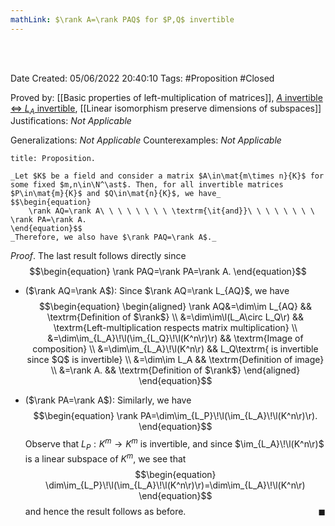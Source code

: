 ```yaml
---
mathLink: $\rank A=\rank PAQ$ for $P,Q$ invertible
---
```


<br />
<br />

Date Created: 05/06/2022 20:40:10
Tags: #Proposition #Closed

Proved by: [[Basic properties of left-multiplication of matrices]], [$A$ invertible $\Leftrightarrow$ $L_A$ invertible](Matrix%20invertible%20iff%20left-multiplication%20invertible.md), [[Linear isomorphism preserve dimensions of subspaces]]
Justifications: _Not Applicable_

Generalizations: _Not Applicable_
Counterexamples: _Not Applicable_

``` ad-Proposition
title: Proposition.

_Let $K$ be a field and consider a matrix $A\in\mat{m\times n}{K}$ for some fixed $m,n\in\N^\ast$. Then, for all invertible matrices $P\in\mat{m}{K}$ and $Q\in\mat{n}{K}$, we have_
$$\begin{equation}
    \rank AQ=\rank A\ \ \ \ \ \ \ \ \textrm{\it{and}}\ \ \ \ \ \ \ \ \rank PA=\rank A.
\end{equation}$$
_Therefore, we also have $\rank PAQ=\rank A$._

```

_Proof_. The last result follows directly since
$$\begin{equation}
    \rank PAQ=\rank PA=\rank A.
\end{equation}$$
* ($\rank AQ=\rank A$): Since $\rank AQ=\rank L_{AQ}$, we have
$$\begin{equation}
    \begin{aligned}
        \rank AQ&=\dim\im L_{AQ} && \textrm{Definition of $\rank$} \\
        &=\dim\im\l(L_A\circ L_Q\r) && \textrm{Left-multiplication respects matrix multiplication} \\
        &=\dim\im_{L_A}\!\l(\im_{L_Q}\!\l(K^n\r)\r) && \textrm{Image of composition} \\
        &=\dim\im_{L_A}\!\l(K^n\r) && L_Q\textrm{ is invertible since $Q$ is invertible} \\
        &=\dim\im L_A && \textrm{Definition of image} \\
        &=\rank A. && \textrm{Definition of $\rank$}
    \end{aligned}
\end{equation}$$

* ($\rank PA=\rank A$): Similarly, we have
$$\begin{equation}
    \rank PA=\dim\im_{L_P}\!\l(\im_{L_A}\!\l(K^n\r)\r).
\end{equation}$$
Observe that $L_P:K^m\to K^m$ is invertible, and since $\im_{L_A}\!\l(K^n\r)$ is a linear subspace of $K^m$, we see that
$$\begin{equation}
    \dim\im_{L_P}\!\l(\im_{L_A}\!\l(K^n\r)\r)=\dim\im_{L_A}\!\l(K^n\r)
\end{equation}$$
and hence the result follows as before.<span style="float:right;">$\blacksquare$</span>
